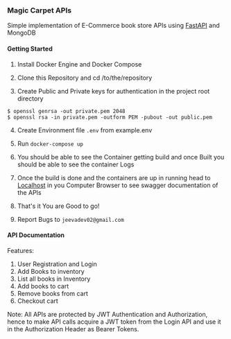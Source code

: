 ### Magic Carpet APIs

Simple implementation of E-Commerce book store APIs using [FastAPI](https://fastapi.tiangolo.com/) and MongoDB

#### Getting Started

1. Install Docker Engine and Docker Compose

2. Clone this Repository and cd /to/the/repository

3. Create Public and Private keys for authentication in the project root directory
```
$ openssl genrsa -out private.pem 2048
$ openssl rsa -in private.pem -outform PEM -pubout -out public.pem
```

4. Create Environment file ```.env``` from example.env

5. Run ```docker-compose up```

6. You should be able to see the Container getting build and once Built you should be able to see the container Logs

7. Once the build is done and the containers are up in running head to [Localhost](http://127.0.0.1/docs) in you Computer Browser to see swagger documentation of the APIs

8. That's it You are Good to go!

9. Report Bugs to `jeevadev02@gmail.com`


#### API Documentation

Features:

1. User Registration and Login
2. Add Books to inventory
3. List all books in Inventory
4. Add books to cart
5. Remove books from cart
6. Checkout cart

Note: All APIs are protected by JWT Authentication and Authorization, hence to make API calls acquire a JWT token from the Login API and use it in the Authorization Header as Bearer Tokens.